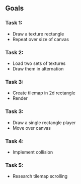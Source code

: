 ## Goals

### Task 1:
  - Draw a texture rectangle
  - Repeat over size of canvas

### Task 2:
  - Load two sets of textures
  - Draw them in alternation

### Task 3:
  - Create tilemap in 2d rectangle
  - Render

### Task 3:
  - Draw a single rectangle player
  - Move over canvas

### Task 4:
  - Implement collision

### Task 5:
  - Research tilemap scrolling
